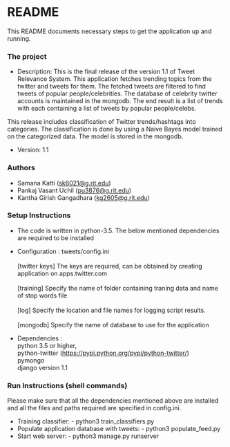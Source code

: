 # README #

This README documents necessary steps to get the application up and running.

### The project ###

* Description: This is the final release of the version 1.1 of Tweet Relevance System. This
application fetches trending topics from the twitter and tweets for them. The fetched tweets
 are filtered to find tweets of popular people/celebrities. The database of celebrity twitter
 accounts is maintained in the mongodb. The end result is a list of trends with each containing
 a list of tweets by popular people/celebs.

 This release includes classification of Twitter trends/hashtags into categories. The
 classification is done by using a Naive Bayes model trained on the categorized data. The model
  is stored in the mongodb.

* Version: 1.1

### Authors ###
* Samana Katti (sk6021@g.rit.edu)
* Pankaj Vasant Uchil (pu3876@g.rit.edu)
* Kantha Girish Gangadhara (kg2605@g.rit.edu)

### Setup Instructions ###

* The code is written in python-3.5. The below mentioned dependencies are required to be
installed

* Configuration : tweets/config.ini <br><br>[twitter keys] The keys are required, can be obtained by creating application on apps.twitter.com
                             <br><br>[training] Specify the name of folder containing traning data and name of stop words file
                             <br><br>[log] Specify the location and file names for logging script
                                    results.
                             <br><br>[mongodb] Specify the name of database to use for the application

* Dependencies :
                <br/>python 3.5 or higher,
                <br/>python-twitter (https://pypi.python.org/pypi/python-twitter/)
                <br/>pymongo
                <br/>django version 1.1


### Run Instructions (shell commands) ###
Please make sure that all the dependencies mentioned above are installed
and all the files and paths required are specified in config.ini.
* Training classifier: - python3 train_classifiers.py
* Populate application database with tweets: - python3 populate_feed.py
* Start web server: - python3 manage.py runserver

